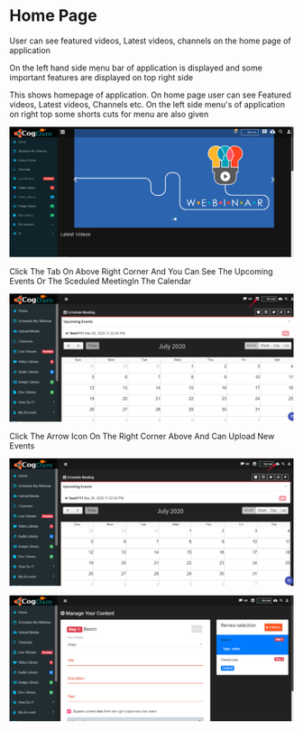 # Home Page

User can see featured videos, Latest videos, channels on the home page of application

On the left hand side menu bar of application is displayed and some important features are displayed on top right side

This shows homepage of application. On home page user can see Featured videos, Latest videos, Channels etc. On the left side menu's of application on right top some shorts cuts for menu are also given

![](.gitbook/assets/homepage.PNG)

Click The Tab On Above Right Corner And You Can See The Upcoming Events Or The Sceduled MeetingIn The Calendar

![](.gitbook/assets/image%20%28508%29.png)

Click The Arrow Icon On The Right Corner Above And Can Upload New Events

![](.gitbook/assets/image%20%28509%29.png)

![](.gitbook/assets/image%20%28507%29.png)





